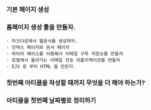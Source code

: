 ### 기본 페이지 생성
### 홈페이지 생성 툴을 만들자.
    - 마크다운에서 웹문서를 생성하자.
    - 인덱스 페이지와 문서 페이지
    - 파이어 베이스를 이용해서 이메일 구독 저장소를 만들자
    - 로컬에서 돌아가는 이메일 전송 어플리케이션을 만들자
    - EJS 로 부터 HTML 을 만든다.

### 첫번째 아티클을 작성할 때까지 무엇을 더 해야 하는가?

### 아티클을 첫번째 날짜별로 정리하기
